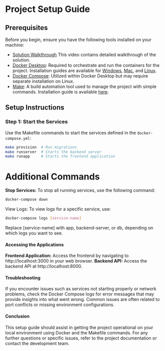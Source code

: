 # Project Setup Guide

## Prerequisites
Before you begin, ensure you have the following tools installed on your machine:

- [Solution Walkthrough](https://drive.google.com/file/d/1QScjqhNzMCDlStRB6oRozHBxMB1kBCv4/view?usp=sharing) This video contains detailed walkthrough of the solution.
- [Docker Desktop](https://www.docker.com/products/docker-desktop): Required to orchestrate and run the containers for the project. Installation guides are available for [Windows](https://docs.docker.com/desktop/windows/install/), [Mac](https://docs.docker.com/desktop/mac/install/), and [Linux](https://docs.docker.com/desktop/linux/install/).
- [Docker Compose](https://docs.docker.com/compose/install/): Utilized within Docker Desktop but may require separate installation on Linux.
- [Make](https://www.gnu.org/software/make/): A build automation tool used to manage the project with simple commands. Installation guide is available [here](https://www.gnu.org/software/make/).

## Setup Instructions

### Step 1: Start the Services

Use the Makefile commands to start the services defined in the `docker-compose.yml`:

```bash
make provision  # Run migrations
make runserver  # Starts the backend server
make runapp     # Starts the frontend application
```

# Additional Commands
**Stop Services:**
To stop all running services, use the following command:

```bash
docker-compose down
```
View Logs:
To view logs for a specific service, use:

```bash
docker-compose logs [service-name]
```
Replace [service-name] with app, backend-server, or db, depending on which logs you want to see.

#### Accessing the Applications
**Frontend Application:** Access the frontend by navigating to http://localhost:3000 in your web browser.
**Backend API:** Access the backend API at http://localhost:8000.
#### Troubleshooting
If you encounter issues such as services not starting properly or network problems, check the Docker Compose logs for error messages that may provide insights into what went wrong. Common issues are often related to port conflicts or missing environment configurations.

#### Conclusion
This setup guide should assist in getting the project operational on your local environment using Docker and the Makefile commands. For any further questions or specific issues, refer to the project documentation or contact the development team.
